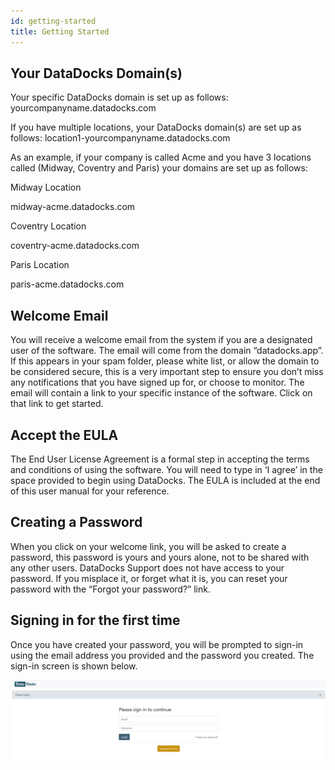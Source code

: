 ```yaml
---
id: getting-started
title: Getting Started
---
```


## Your DataDocks Domain(s)

Your specific DataDocks domain is set up as follows:
yourcompanyname.datadocks.com

If you have multiple locations, your DataDocks domain(s) are set up as follows:
location1-yourcompanyname.datadocks.com

As an example, if your company is called Acme and you have 3 locations called (Midway, Coventry and Paris) your domains are set up as follows:

Midway Location

midway-acme.datadocks.com

Coventry Location

coventry-acme.datadocks.com

Paris Location

paris-acme.datadocks.com


## Welcome Email

You will receive a welcome email from the system if you are a designated user of the software. The email will come from the domain “datadocks.app”. If this appears in your spam folder, please white list, or allow the domain to be considered secure, this is a very important step to ensure you don’t miss any notifications that you have signed up for, or choose to monitor. The email will contain a link to your specific instance of the software. Click on that link to get started. 


## Accept the EULA

The End User License Agreement is a formal step in accepting the terms and conditions of using the software. You will need to type in ‘I agree’ in the space provided to begin using DataDocks. The EULA is included at the end of this user manual for your reference. 


## Creating a Password

When you click on your welcome link, you will be asked to create a password, this password is yours and yours alone, not to be shared with any other users. DataDocks Support does not have access to your password. If you misplace it, or forget what it is, you can reset your password with the “Forgot your password?” link. 


## Signing in for the first time

Once you have created your password, you will be prompted to sign-in using the email address you provided and the password you created. The sign-in screen is shown below.

![Please Sign In](/img/docs/getting-started/please-sign-in.jpg)